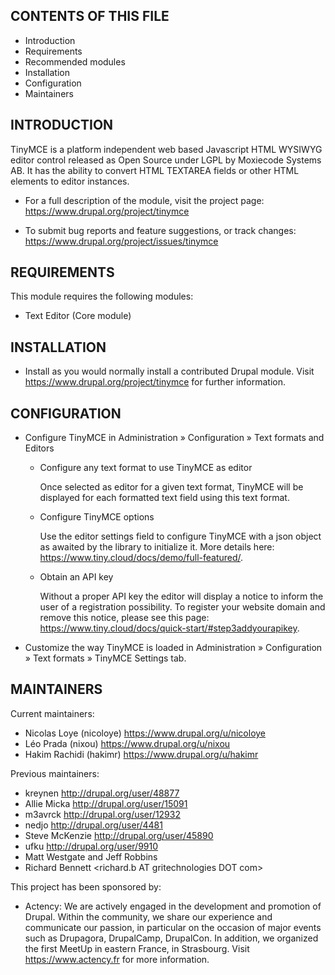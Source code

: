CONTENTS OF THIS FILE
---------------------

* Introduction
* Requirements
* Recommended modules
* Installation
* Configuration
* Maintainers

INTRODUCTION
------------

TinyMCE is a platform independent web based Javascript HTML WYSIWYG editor
control released as Open Source under LGPL by Moxiecode Systems AB.
It has the ability to convert HTML TEXTAREA fields or other HTML elements to
editor instances.

* For a full description of the module, visit the project page:
  https://www.drupal.org/project/tinymce

* To submit bug reports and feature suggestions, or track changes:
  https://www.drupal.org/project/issues/tinymce

REQUIREMENTS
------------

This module requires the following modules:

* Text Editor (Core module)

INSTALLATION
------------

* Install as you would normally install a contributed Drupal module. Visit
  https://www.drupal.org/project/tinymce for further information.

CONFIGURATION
-------------

* Configure TinyMCE in Administration » Configuration » Text formats and
  Editors

  - Configure any text format to use TinyMCE as editor

    Once selected as editor for a given text format, TinyMCE will be displayed
    for each formatted text field using this text format.

  - Configure TinyMCE options

    Use the editor settings field to configure TinyMCE with a json object as
    awaited by the library to initialize it. More details here:
    https://www.tiny.cloud/docs/demo/full-featured/.

  - Obtain an API key

    Without a proper API key the editor will display a notice to inform the
    user of a registration possibility. To register your website domain and
    remove this notice, please see this page:
    https://www.tiny.cloud/docs/quick-start/#step3addyourapikey.

* Customize the way TinyMCE is loaded in Administration » Configuration »
  Text formats » TinyMCE Settings tab.

MAINTAINERS
-----------

Current maintainers:
* Nicolas Loye (nicoloye) https://www.drupal.org/u/nicoloye
* Léo Prada (nixou) https://www.drupal.org/u/nixou
* Hakim Rachidi (hakimr) https://www.drupal.org/u/hakimr

Previous maintainers:
* kreynen http://drupal.org/user/48877
* Allie Micka http://drupal.org/user/15091
* m3avrck http://drupal.org/user/12932
* nedjo http://drupal.org/user/4481
* Steve McKenzie http://drupal.org/user/45890
* ufku http://drupal.org/user/9910
* Matt Westgate <drupal AT asitis DOT org> and Jeff Robbins <robbins AT jjeff DOT com>
* Richard Bennett <richard.b AT gritechnologies DOT com>

This project has been sponsored by:
* Actency:
  We are actively engaged in the development and promotion of Drupal.
  Within the community, we share our experience and communicate our passion, in
  particular on the occasion of major events such as Drupagora, DrupalCamp,
  DrupalCon. In addition, we organized the first MeetUp in eastern France, in
  Strasbourg. Visit https://www.actency.fr for more information.
